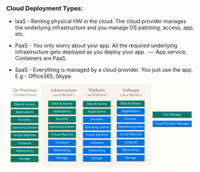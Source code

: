 ### Cloud Deployment Types:

- IaaS - Renting physical HW in the cloud. The cloud provider manages the underlying infrastructure and you manage OS patching, access, app, etc.

- PaaS - You only worry about your app. All the required underlying infrastructure gets deployed as you deploy your app. --- App service, Containers are PaaS.

- SaaS - Everything is managed by a cloud provider. You just use the app. E.g - Office365, Skype.


![Cloud Types](/img/cloud-types.png)
